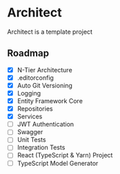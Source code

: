 # Architect

Architect is a template project

## Roadmap

- [x] N-Tier Architecture
- [x] .editorconfig
- [x] Auto Git Versioning
- [x] Logging
- [x] Entity Framework Core
- [x] Repositories
- [x] Services
- [ ] JWT Authentication
- [ ] Swagger
- [ ] Unit Tests
- [ ] Integration Tests
- [ ] React (TypeScript & Yarn) Project
- [ ] TypeScript Model Generator
